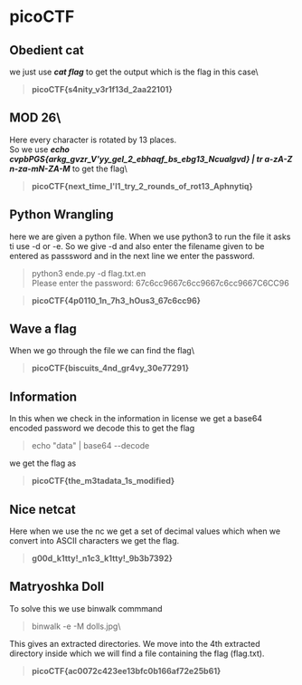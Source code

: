# picoCTF
## Obedient cat
we just use ***cat flag*** to get the output which is the flag in this case\
>**picoCTF{s4nity_v3r1f13d_2aa22101}**
## MOD 26\
Here every character is rotated by 13 places.\
So we use ***echo cvpbPGS{arkg_gvzr_V'yy_gel_2_ebhaqf_bs_ebg13_Ncualgvd} | tr a-zA-Z n-za-mN-ZA-M*** to get the flag\
>**picoCTF{next_time_I'l1_try_2_rounds_of_rot13_Aphnytiq}**
## Python Wrangling
here we are given a python file. When we use python3 to run the file it asks ti use -d or -e. So we give -d and also enter the filename given to be entered as passsword and in the next line we enter
the password.
>python3 ende.py -d flag.txt.en\
Please enter the password: 67c6cc9667c6cc9667c6cc9667C6CC96

>**picoCTF{4p0110_1n_7h3_hOus3_67c6cc96}** 
## Wave a flag
When we go through the file we can find the flag\
>**picoCTF{biscuits_4nd_gr4vy_30e77291}**

## Information
In this when we check in the information in license we get a base64 encoded password we decode this to get the flag
>echo "data" | base64 --decode

we get the flag as
>**picoCTF{the_m3tadata_1s_modified}**
## Nice netcat
Here when we use the nc we get a set of decimal values which when we convert into ASCII characters we get the flag.
>**g00d_k1tty!_n1c3_k1tty!_9b3b7392}**
## Matryoshka Doll
To solve this we use binwalk commmand 
>binwalk -e -M dolls.jpg\

This gives an extracted directories. We move into the 4th extracted directory inside which we will find a file containing the flag (flag.txt).
>**picoCTF{ac0072c423ee13bfc0b166af72e25b61}**
